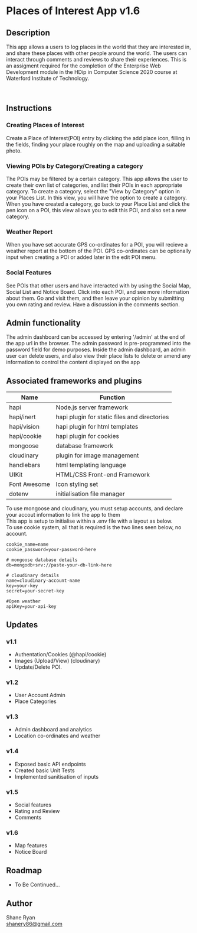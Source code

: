 # Places of Interest App v1.6

## Description
This app allows a users to log places in the world that they are interested in, and share these places with other people around the world. The users can interact through comments and reviews to share their experiences. This is an assigment required for the completion of the Enterprise Web Development module in the HDip in Computer Science 2020 course at Waterford Institute of Technology.

<br />

## Instructions

### Creating Places of Interest
Create a Place of Interest(POI) entry by clicking the add place icon, filling in the fields, finding your place roughly on the map and uploading a suitable photo. 

### Viewing POIs by Category/Creating a category
The POIs may be filtered by a certain category. This app allows the user to create their own list of categories, and list their POIs in each appropriate category. 
To create a category, select the "View by Category" option in your Places List. In this view, you will have the option to create a category. When you have created a category,
go back to your Place List and click the pen icon on a POI, this view allows you to edit this POI, and also set a new category. 

### Weather Report
When you have set accurate GPS co-ordinates for a POI, you will recieve a weather report at the bottom of the POI. GPS co-ordinates can be optionally input when creating a POI or added later in the edit POI menu.

### Social Features
See POIs that other users and have interacted with by using the Social Map, Social List and Notice Board. Click into each POI, and see more information about them. Go and visit them, and then leave your opinion by submitting you own rating and review. Have a discussion in the comments section.

## Admin functionality
The admin dashboard can be accessed by entering '/admin' at the end of the app url in the browser. The admin password is pre-programmed into the password field for demo purposes.
Inside the admin dashboard, an admin user can delete users, and also view their place lists to delete or amend any information to control the content displayed on the app


## Associated frameworks and plugins
Name|Function|
|---|--------|
|hapi|Node.js server framework|
|hapi/inert|hapi plugin for static files and directories
|hapi/vision|hapi plugin for html templates
|hapi/cookie|hapi plugin for cookies
|mongoose|database framework
|cloudinary|plugin for image management
|handlebars|html templating language
|UIKit|HTML/CSS Front-end Framework
|Font Awesome|Icon styling set
|dotenv|initialisation file manager


To use mongoose and cloudinary, you must setup accounts, and declare your accout information to link the app to them<br>
This app is setup to initialise within a .env file with a layout as below. <br>
To use cookie system, all that is required is the two lines seen below, no account.

```
cookie_name=name
cookie_password=your-password-here

# mongoose database details
db=mongodb+srv://paste-your-db-link-here

# cloudinary details
name=cloudinary-account-name
key=your-key
secret=your-secret-key

#Open weather
apiKey=your-api-key
```

## Updates

### v1.1
* Authentation/Cookies (@hapi/cookie)
* Images (Upload/View) (cloudinary)
* Update/Delete POI.

### v1.2
* User Account Admin
* Place Categories

### v1.3
* Admin dashboard and analytics
* Location co-ordinates and weather

### v1.4
* Exposed basic API endpoints
* Created basic Unit Tests
* Implemented sanitisation of inputs

### v1.5
* Social features
* Rating and Review
* Comments

### v1.6
* Map features
* Notice Board

## Roadmap
* To Be Continued...

## Author
Shane Ryan <br />
shanery86@gmail.com
